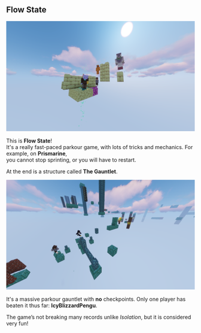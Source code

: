 ## Flow State

![Flow state game preview image](../img/fs1.png)

This is **Flow State**!  
It's a really fast-paced parkour game, with lots of tricks and mechanics. For example, on **Prismarine**,  
you cannot stop sprinting, or you will have to restart.  

At the end is a structure called **The Gauntlet**.  

![The Gauntlet](../img/fs2.png)  

It's a massive parkour gauntlet with **no** checkpoints. Only one player has beaten it thus far: **IcyBlizzardPengu**.  

The game’s not breaking many records unlike *Isolation*, but it is considered very fun!
